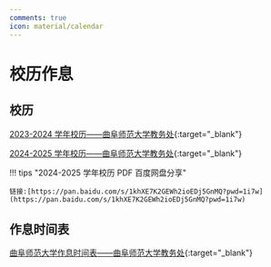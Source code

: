```yaml
---
comments: true
icon: material/calendar
---
```


# 校历作息

## 校历

[2023-2024 学年校历——曲阜师范大学教务处](https://jwc.qfnu.edu.cn/info/1091/6690.htm#/){:target="\_blank"}

[2024-2025 学年校历——曲阜师范大学教务处](https://jwc.qfnu.edu.cn/info/1091/7020.htm#/){:target="\_blank"}

!!! tips "2024-2025 学年校历 PDF 百度网盘分享"

    链接:[https://pan.baidu.com/s/1khXE7K2GEWh2ioEDj5GnMQ?pwd=1i7w](https://pan.baidu.com/s/1khXE7K2GEWh2ioEDj5GnMQ?pwd=1i7w)

## 作息时间表

[曲阜师范大学作息时间表——曲阜师范大学教务处](https://jwc.qfnu.edu.cn/info/1104/4345.htm#/){:target="\_blank"}
